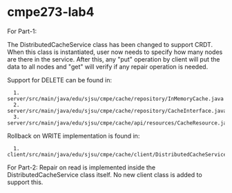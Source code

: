 cmpe273-lab4
============
For Part-1: 

   The DistributedCacheService class has been changed to support CRDT. 
   When this class is instantiated, user now needs to specify how many nodes 
   are there in the service. After this, any "put" operation by client will
   put the data to all nodes and "get" will verify if any repair operation is 
   needed.

   Support for DELETE can be found in:
   
      1. server/src/main/java/edu/sjsu/cmpe/cache/repository/InMemoryCache.java
      2. server/src/main/java/edu/sjsu/cmpe/cache/repository/CacheInterface.java
      3. server/src/main/java/edu/sjsu/cmpe/cache/api/resources/CacheResource.java
      
   Rollback on WRITE implementation is found in:
   
      1. client/src/main/java/edu/sjsu/cmpe/cache/client/DistributedCacheService.java
      
For Part-2:
   Repair on read is implemented inside the DistributedCacheService class itself. No new client class is added to support this.


   
